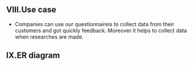 ## VIII.Use case
- Companies can use our questionnaireis  to collect data from their customers and got quickly feedback. Moreover it helps to collect data when researches are made.




## IX.ER diagram
